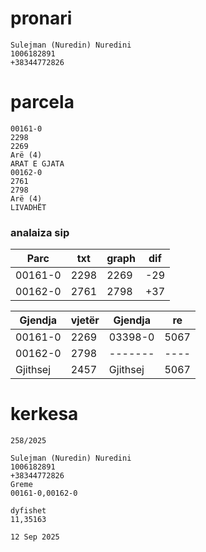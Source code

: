 # pronari


```
Sulejman (Nuredin) Nuredini
1006182891
+38344772826

```
# parcela

```
00161-0
2298
2269
Arë (4)
ARAT E GJATA
00162-0
2761
2798
Arë (4)
LIVADHËT

```
### analaiza sip

| Parc | txt | graph | dif |
| --------------- | --------------- | --------------- | --------------- |
| 00161-0 | 2298 | 2269 | -29 |
| 00162-0 | 2761 | 2798 | +37 |


| Gjendja | vjetër | Gjendja | re |
| --------------- | --------------- | --------------- | --------------- |
| 00161-0  | 2269  | 03398-0  | 5067  |
| 00162-0  | 2798  | -------  | ----  |
| Gjithsej | 2457  | Gjithsej | 5067  |

# kerkesa


```
258/2025

Sulejman (Nuredin) Nuredini
1006182891
+38344772826
Greme
00161-0,00162-0

dyfishet
11,35163

12 Sep 2025
```
